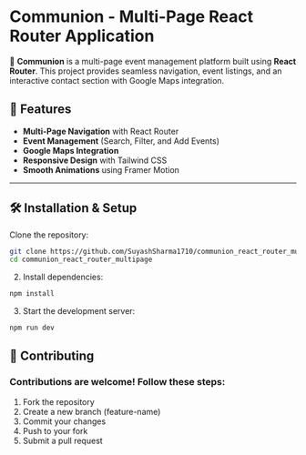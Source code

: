 # Communion - Multi-Page React Router Application

🚀 **Communion** is a multi-page event management platform built using **React Router**. This project provides seamless navigation, event listings, and an interactive contact section with Google Maps integration.

## 📌 Features

- **Multi-Page Navigation** with React Router
- **Event Management** (Search, Filter, and Add Events)
- **Google Maps Integration**
- **Responsive Design** with Tailwind CSS
- **Smooth Animations** using Framer Motion

---

## 🛠 Installation & Setup

Clone the repository:

```bash
git clone https://github.com/SuyashSharma1710/communion_react_router_multipage.git
cd communion_react_router_multipage
```

2. Install dependencies:

```bash
npm install
```

3. Start the development server:

```bash
npm run dev
```


## 📝 Contributing
### Contributions are welcome! Follow these steps:

1. Fork the repository
2. Create a new branch (feature-name)
3. Commit your changes
4. Push to your fork
5. Submit a pull request
